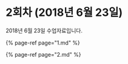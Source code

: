 # 2회차 \(2018년 6월 23일\)

2018년 6월 23일 수업자료입니다.

{% page-ref page="1.md" %}

{% page-ref page="2.md" %}



